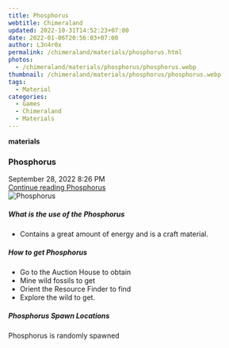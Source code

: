 ```yaml
---
title: Phosphorus
webtitle: Chimeraland
updated: 2022-10-31T14:52:23+07:00
date: 2022-01-06T20:56:03+07:00
author: L3n4r0x
permalink: /chimeraland/materials/phosphorus.html
photos:
  - /chimeraland/materials/phosphorus/phosphorus.webp
thumbnail: /chimeraland/materials/phosphorus/phosphorus.webp
tags:
  - Material
categories:
  - Games
  - Chimeraland
  - Materials
---
```


<section id="bootstrap-wrapper"><link rel="stylesheet" href="https://cdn.statically.io/gh/dimaslanjaka/Web-Manajemen/40ac3225/css/bootstrap-4.5-wrapper.css"/><div class="row g-0 border rounded overflow-hidden flex-md-row mb-4 shadow-sm position-relative"><div class="col p-4 d-flex flex-column position-static"><strong class="d-inline-block mb-2 text-success">materials</strong><h3 class="mb-0">Phosphorus</h3><div class="mb-1 text-muted">September 28, 2022 8:26 PM</div><a href="#" class="stretched-link d-none">Continue reading Phosphorus</a></div><div class="col-auto d-none d-lg-block"><img src="/chimeraland/materials/phosphorus/phosphorus.webp" alt="Phosphorus"/></div></div><div class="row"><div class="col-lg-6 col-12 mb-2"><div class="card"><div class="card-body"><h5 class="card-title">What is the use of the Phosphorus</h5><div class="card-text"><ul><li>Contains a great amount of energy and is a craft material.</li></ul></div></div></div></div><div class="col-lg-6 col-12 mb-2"><div class="card"><div class="card-body"><h5 class="card-title">How to get Phosphorus</h5><div class="card-text"><ul><li>Go to the Auction House to obtain</li><li>Mine wild fossils to get</li><li>Orient the Resource Finder to find</li><li>Explore the wild to get.</li></ul></div></div></div></div><div class="col-12 mb-2"><h5>Phosphorus Spawn Locations</h5><p>Phosphorus is randomly spawned</p></div></div></section>